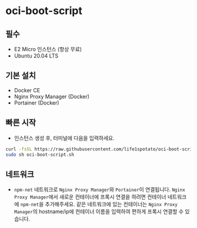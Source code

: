 # oci-boot-script
## 필수
- E2 Micro 인스턴스 (항상 무료)
- Ubuntu 20.04 LTS

## 기본 설치
- Docker CE
- Nginx Proxy Manager (Docker)
- Portainer (Docker)

## 빠른 시작
- 인스턴스 생성 후, 터미널에 다음을 입력하세요.
```sh
curl -fsSL https://raw.githubusercontent.com/life1spotato/oci-boot-script/main/oci-boot-script.sh -o oci-boot-script.sh
sudo sh oci-boot-script.sh
```

## 네트워크
- `npm-net` 네트워크로 `Nginx Proxy Manager`와 `Portainer`이 연결됩니다. `Nginx Proxy Manager`에서 새로운 컨테이너에 프록시 연결을 하려면 컨테이너 네트워크에 `npm-net`을 추가해주세요. 같은 네트워크에 있는 컨테이너는 `Nginx Proxy Manager`의 hostname/ip에 컨테이너 이름을 입력하여 편하게 프록시 연결할 수 있습니다.